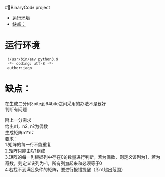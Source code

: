 #🚩BinaryCode project 
 

- [运行环境](#运行环境)
- [缺点：](#缺点)



# 运行环境
```
 !/usr/bin/env python3.9
 -*- coding: utf-8 -*-
 author:iaqn
```

# 缺点：<br/>
在生成二分码8bite到64bite之间采用的办法不是很好<br/>
判断有问题<br/>

附上一分需求：<br/>
给出n1，n2,  n2为偶数<br/>
生成矩阵n1*n2<br/>
要求：<br/>
1.矩阵的每一行不能重复<br/>
2.矩阵只能由0/1组成<br/>
3.矩阵的每一列根据列中存在0的数量进行判断，若为偶数，则定义该列为1，若为奇数，则定义该列为-1，所有列加起来和必须等于0<br/>
4.若找不到满足条件的矩阵，要进行报错提醒（即n1超出范围）<br/>
